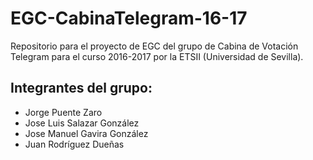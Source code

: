 EGC-CabinaTelegram-16-17
=======================

Repositorio para el proyecto de EGC del grupo de Cabina de Votación Telegram para el curso 2016-2017 por la ETSII (Universidad de Sevilla).

## Integrantes del grupo:

* Jorge Puente Zaro
* Jose Luis Salazar González
* Jose Manuel Gavira González
* Juan Rodríguez Dueñas
